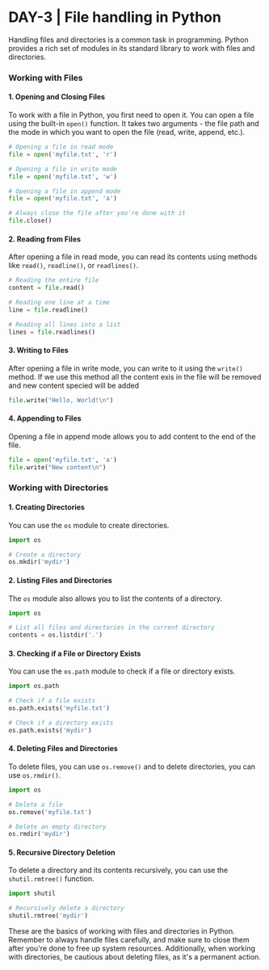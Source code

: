 # DAY-3 | File handling in Python

Handling files and directories is a common task in programming. Python provides a rich set of modules in its standard library to work with files and directories. 

### Working with Files

#### 1. Opening and Closing Files

To work with a file in Python, you first need to open it. You can open a file using the built-in `open()` function. It takes two arguments - the file path and the mode in which you want to open the file (read, write, append, etc.).

```python
# Opening a file in read mode
file = open('myfile.txt', 'r')

# Opening a file in write mode
file = open('myfile.txt', 'w')

# Opening a file in append mode
file = open('myfile.txt', 'a')

# Always close the file after you're done with it
file.close()
```

#### 2. Reading from Files

After opening a file in read mode, you can read its contents using methods like `read()`, `readline()`, or `readlines()`.

```python
# Reading the entire file
content = file.read()

# Reading one line at a time
line = file.readline()

# Reading all lines into a list
lines = file.readlines()
```

#### 3. Writing to Files

After opening a file in write mode, you can write to it using the `write()` method.
If we use this method all the content exis in the file will be removed and new content specied will be added 

```python
file.write("Hello, World!\n")
```

#### 4. Appending to Files

Opening a file in append mode allows you to add content to the end of the file.

```python
file = open('myfile.txt', 'a')
file.write("New content\n")
```

### Working with Directories

#### 1. Creating Directories

You can use the `os` module to create directories.

```python
import os

# Create a directory
os.mkdir('mydir')
```

#### 2. Listing Files and Directories

The `os` module also allows you to list the contents of a directory.

```python
import os

# List all files and directories in the current directory
contents = os.listdir('.')
```

#### 3. Checking if a File or Directory Exists

You can use the `os.path` module to check if a file or directory exists.

```python
import os.path

# Check if a file exists
os.path.exists('myfile.txt')

# Check if a directory exists
os.path.exists('mydir')
```

#### 4. Deleting Files and Directories

To delete files, you can use `os.remove()` and to delete directories, you can use `os.rmdir()`.

```python
import os

# Delete a file
os.remove('myfile.txt')

# Delete an empty directory
os.rmdir('mydir')
```

#### 5. Recursive Directory Deletion

To delete a directory and its contents recursively, you can use the `shutil.rmtree()` function.

```python
import shutil

# Recursively delete a directory
shutil.rmtree('mydir')
```

These are the basics of working with files and directories in Python. Remember to always handle files carefully, and make sure to close them after you're done to free up system resources. Additionally, when working with directories, be cautious about deleting files, as it's a permanent action.
